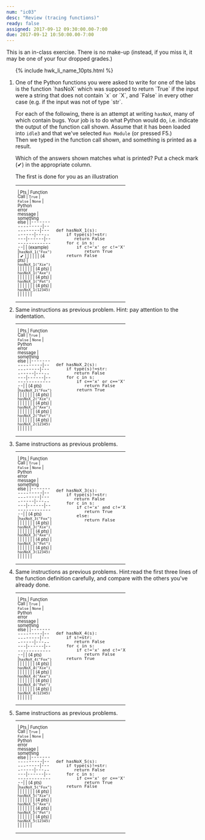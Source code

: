 ```yaml
---
num: "ic03"
desc: "Review (tracing functions)"
ready: false
assigned: 2017-09-12 09:30:00.00-7:00
due: 2017-09-12 10:50:00.00-7:00
---
```


<div style="display:none;">
https://ucsb-cs8-m17.github.io/hwk/ic03/
</div>

This is an in-class exercise.  There is no make-up (instead, if you miss it, it may be one of your four dropped grades.)

<style>
table.outputTable { width: 60%;
/*background-color: yellow;*/
font-size: 80%;
line-height: 98%;
}
table.outputTable * table * td { 
/* background-color: yellow; */
text-align: center;
}
table.outputTable * table * td span { 
/* background-color: yellow; */
font-family: Arial Narrow, Arial, sans-serif;
font-size: 80%;
}
</style>


<ol>

{% include hwk_li_name_10pts.html %}

<li markdown="1"> One of the Python functions you were asked to write for one of the labs is the function `hasNoX` which was 
supposed to return `True` if the input were a string that does not contain `x` or `X`, and `False` in every other case (e.g.
if the input was not of type `str`.

For each of the following, there is an attempt at writing `hasNoX`, many of which contain bugs.  Your job is to do what Python
would do, i.e. indicate the output of the function call shown. 
Assume that it has been loaded into `idle3` and that we've selected `Run Module` (or pressed F5.)    
Then we typed in the function call shown, and something is printed as a result.  

Which of the answers shown matches what is printed?   Put a check mark (&#x2714;) in the appropriate column.

The first is done for you as an illustration

<table class="outputTable withLines">
<tr><td markdown="1">

| Pts | Function Call |  `True`  | `False` | `None` | Python<br>error<br>message | something<br>else |
|----------------|----------|---------|--------|------|----------------|
| <span>(example)</span> |`hasNoX_1("Fox")` | &#x2714;  |   |   |   |   |
| (4 pts)   | `hasNoX_1("Xie")` |   |   |   |   |   |
| (4 pts) | `hasNoX_1("Axe")` |   |   |   |   |   |
| (4 pts) | `hasNoX_1("Pat")` |   |   |   |   |   |
| (4 pts) | `hasNoX_1(12345)` |   |   |   |   |   |

</td>
<td>
<pre>
def hasNoX_1(s):
    if type(s)!=str:
       return False
    for c in s:
        if c!='x' or c!='X':
           return True
    return False
</pre>
</td>
</tr>

</table>
</li>

<li> Same instructions as previous problem.  Hint: pay attention to the indentation.

<table class="outputTable withLines">
<tr><td markdown="1">

| Pts | Function Call |  `True`  | `False` | `None` | Python<br>error<br>message | something<br>else |
|----------------|----------|---------|--------|------|----------------|
| (4 pts) |`hasNoX_2("Fox")` |   |   |   |   |   |
| (4 pts) | `hasNoX_2("Xie")` |   |   |   |   |   |
| (4 pts) | `hasNoX_2("Axe")` |   |   |   |   |   |
| (4 pts) | `hasNoX_2("Pat")` |   |   |   |   |   |
| (4 pts) | `hasNoX_2(12345)` |   |   |   |   |   |

</td>
<td>
<pre>
def hasNoX_2(s):
    if type(s)!=str:
       return False
    for c in s:
        if c=='x' or c=='X':
           return False
        return True

</pre>
</td>
</tr>

</table>


<div class="pagebreak">
</div>

</li>

<li> Same instructions as previous problems.

<table class="outputTable withLines">
<tr><td markdown="1">

| Pts | Function Call |  `True`  | `False` | `None` | Python<br>error<br>message | something<br>else |
|----------------|----------|---------|--------|------|----------------|
| (4 pts) |`hasNoX_3("Fox")` |   |   |   |   |   |
| (4 pts) | `hasNoX_3("Xie")` |   |   |   |   |   |
| (4 pts) | `hasNoX_3("Axe")` |   |   |   |   |   |
| (4 pts) | `hasNoX_3("Pat")` |   |   |   |   |   |
| (4 pts) | `hasNoX_3(12345)` |   |   |   |   |   |

</td>
<td>
<pre>
def hasNoX_3(s):
    if type(s)!=str:
       return False
    for c in s:
        if c!='x' and c!='X':
           return True
        else:
           return False

</pre>
</td>
</tr>

</table>
</li>

<li> Same instructions as previous problems.  Hint:read the first three lines of the function definition carefully, and
compare with the others you've already done.

<table class="outputTable withLines">
<tr><td markdown="1">

| Pts | Function Call |  `True`  | `False` | `None` | Python<br>error<br>message | something<br>else |
|----------------|----------|---------|--------|------|----------------|
| (4 pts) |`hasNoX_4("Fox")` |   |   |   |   |   |
| (4 pts) | `hasNoX_4("Xie")` |   |   |   |   |   |
| (4 pts) | `hasNoX_4("Axe")` |   |   |   |   |   |
| (4 pts) | `hasNoX_4("Pat")` |   |   |   |   |   |
| (4 pts) | `hasNoX_4(12345)` |   |   |   |   |   |

</td>
<td>
<pre>
def hasNoX_4(s):
    if s!=str:
       return False
    for c in s:
        if c!='x' and c!='X':
           return False
    return True

</pre>
</td>
</tr>

</table>
</li>

<li> Same instructions as previous problems. 

<table class="outputTable withLines">
<tr><td markdown="1">

| Pts | Function Call |  `True`  | `False` | `None` | Python<br>error<br>message | something<br>else |
|----------------|----------|---------|--------|------|----------------|
| (4 pts) |`hasNoX_5("Fox")` |   |   |   |   |   |
| (4 pts) | `hasNoX_5("Xie")` |   |   |   |   |   |
| (4 pts) | `hasNoX_5("Axe")` |   |   |   |   |   |
| (4 pts) | `hasNoX_5("Pat")` |   |   |   |   |   |
| (4 pts) | `hasNoX_5(12345)` |   |   |   |   |   |

</td>
<td>
<pre>
def hasNoX_5(s):
    if type(s)!=str:
       return False
    for c in s:
        if c=='x' or c=='X':
           return True
    return False

</pre>
</td>
</tr>

</table>
</li>
</ol>

